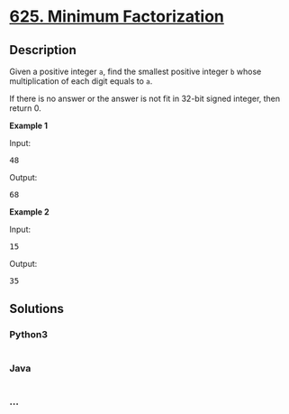 # [625. Minimum Factorization](https://leetcode.com/problems/minimum-factorization)



## Description

<p>Given a positive integer <code>a</code>, find the smallest positive integer <code>b</code> whose multiplication of each digit equals to <code>a</code>. </p>



<p>

If there is no answer or the answer is not fit in 32-bit signed integer, then return 0.</p>



<p>

<b>Example 1</b><br>

Input:

<pre>48 </pre>

Output:

<pre>68</pre>

</p>



<p>

<b>Example 2</b><br>

Input: 

<pre>15</pre>



Output:

<pre>35</pre>

</p>

## Solutions

<!-- tabs:start -->

### **Python3**

```python

```

### **Java**

```java

```

### **...**

```

```

<!-- tabs:end -->
